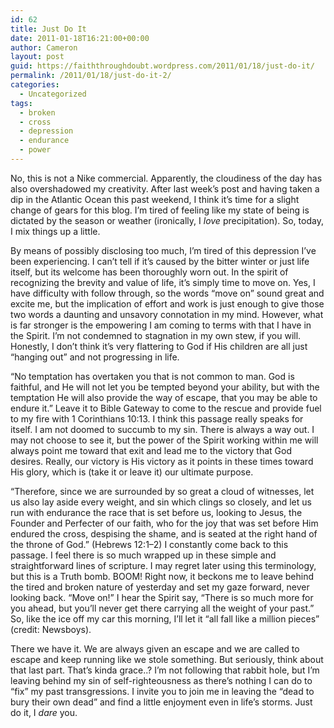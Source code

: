 ```yaml
---
id: 62
title: Just Do It
date: 2011-01-18T16:21:00+00:00
author: Cameron
layout: post
guid: https://faiththroughdoubt.wordpress.com/2011/01/18/just-do-it/
permalink: /2011/01/18/just-do-it-2/
categories:
  - Uncategorized
tags:
  - broken
  - cross
  - depression
  - endurance
  - power
---
```

No, this is not a Nike commercial. Apparently, the cloudiness of the day has also overshadowed my creativity. After last week’s post and having taken a dip in the Atlantic Ocean this past weekend, I think it’s time for a slight change of gears for this blog. I’m tired of feeling like my state of being is dictated by the season or weather (ironically, I _love_ precipitation). So, today, I mix things up a little.

By means of possibly disclosing too much, I’m tired of this depression I’ve been experiencing. I can’t tell if it’s caused by the bitter winter or just life itself, but its welcome has been thoroughly worn out. In the spirit of recognizing the brevity and value of life, it’s simply time to move on. Yes, I have difficulty with follow through, so the words “move on” sound great and excite me, but the implication of effort and work is just enough to give those two words a daunting and unsavory connotation in my mind. However, what is far stronger is the empowering I am coming to terms with that I have in the Spirit. I’m not condemned to stagnation in my own stew, if you will. Honestly, I don’t think it’s very flattering to God if His children are all just “hanging out” and not progressing in life.

“No temptation has overtaken you that is not common to man. God is faithful, and He will not let you be tempted beyond your ability, but with the temptation He will also provide the way of escape, that you may be able to endure it.” Leave it to Bible Gateway to come to the rescue and provide fuel to my fire with 1 Corinthians 10:13. I think this passage really speaks for itself. I am not doomed to succumb to my sin. There is always a way out. I may not choose to see it, but the power of the Spirit working within me will always point me toward that exit and lead me to the victory that God desires. Really, our victory is His victory as it points in these times toward His glory, which is (take it or leave it) our ultimate purpose.

“Therefore, since we are surrounded by so great a cloud of witnesses, let us also lay aside every weight, and sin which clings so closely, and let us run with endurance the race that is set before us, looking to Jesus, the Founder and Perfecter of our faith, who for the joy that was set before Him endured the cross, despising the shame, and is seated at the right hand of the throne of God.” (Hebrews 12:1–2) I constantly come back to this passage. I feel there is so much wrapped up in these simple and straightforward lines of scripture. I may regret later using this terminology, but this is a Truth bomb. BOOM! Right now, it beckons me to leave behind the tired and broken nature of yesterday and set my gaze forward, never looking back. “Move on!” I hear the Spirit say, “There is so much more for you ahead, but you’ll never get there carrying all the weight of your past.” So, like the ice off my car this morning, I’ll let it “all fall like a million pieces” (credit: Newsboys).

There we have it. We are always given an escape and we are called to escape and keep running like we stole something. But seriously, think about that last part. That’s kinda grace..? I’m not following that rabbit hole, but I’m leaving behind my sin of self-righteousness as there’s nothing I can do to “fix” my past transgressions. I invite you to join me in leaving the “dead to bury their own dead” and find a little enjoyment even in life’s storms. Just do it, I _dare_ you.
